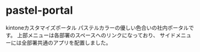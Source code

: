 # pastel-portal
kintoneカスタマイズポータル
パステルカラーの優しい色合いの社内ポータルです。
上部メニューは各部署のスペースへのリンクになっており、
サイドメニューには全部署共通のアプリを配置しました。
